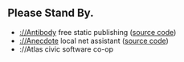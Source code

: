 ## Please Stand By.

- [://Antibody](//antibody.discoverywritten.com) free static publishing ([source code](https://github.com/tiliv/antibody))
- [://Anecdote](//anecdote.discoverywritten.com) local net assistant ([source code](https://github.com/tiliv/anecdote))
- ://Atlas civic software co-op

<!--

**Here are some ideas to get you started:**

🙋‍♀️ A short introduction - what is your organization all about?
🌈 Contribution guidelines - how can the community get involved?
👩‍💻 Useful resources - where can the community find your docs? Is there anything else the community should know?
🍿 Fun facts - what does your team eat for breakfast?
🧙 Remember, you can do mighty things with the power of [Markdown](https://docs.github.com/github/writing-on-github/getting-started-with-writing-and-formatting-on-github/basic-writing-and-formatting-syntax)
-->
